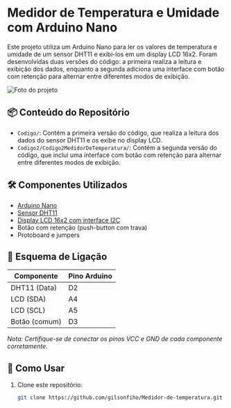 # Medidor de Temperatura e Umidade com Arduino Nano

Este projeto utiliza um Arduino Nano para ler os valores de temperatura e umidade de um sensor DHT11 e exibi-los em um display LCD 16x2. Foram desenvolvidas duas versões do código: a primeira realiza a leitura e exibição dos dados, enquanto a segunda adiciona uma interface com botão com retenção para alternar entre diferentes modos de exibição.

![Foto do projeto](caminho/para/imagem.jpg)

## 📦 Conteúdo do Repositório

- `Codigo/`: Contém a primeira versão do código, que realiza a leitura dos dados do sensor DHT11 e os exibe no display LCD.
- `Codigo2/Codigo2MedidorDeTemperatura/`: Contém a segunda versão do código, que inclui uma interface com botão com retenção para alternar entre diferentes modos de exibição.

## 🛠️ Componentes Utilizados

- [Arduino Nano](https://store.arduino.cc/products/arduino-nano)
- [Sensor DHT11](https://www.adafruit.com/product/386)
- [Display LCD 16x2 com interface I2C](https://www.adafruit.com/product/181)
- Botão com retenção (push-button com trava)
- Protoboard e jumpers

## 🔌 Esquema de Ligação

| Componente        | Pino Arduino |
|-------------------|--------------|
| DHT11 (Data)      | D2           |
| LCD (SDA)         | A4           |
| LCD (SCL)         | A5           |
| Botão (comum)     | D3           |

*Nota: Certifique-se de conectar os pinos VCC e GND de cada componente corretamente.*

## 🚀 Como Usar

1. Clone este repositório:
   ```bash
   git clone https://github.com/gilsonfiho/Medidor-de-temperatura.git